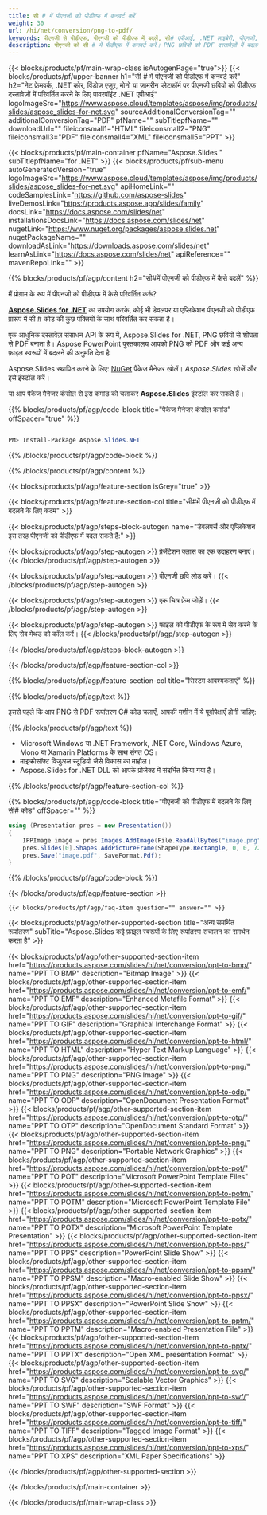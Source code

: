 ```yaml
---
title: सी # में पीएनजी को पीडीएफ में कनवर्ट करें
weight: 30
url: /hi/net/conversion/png-to-pdf/ 
keywords: पीएनजी से पीडीएफ, पीएनजी को पीडीएफ में बदलें, सी# एपीआई, .NET लाइब्रेरी, पीएनजी, पीडीएफ
description: पीएनजी को सी # में पीडीएफ में कनवर्ट करें। PNG छवियों को PDF दस्तावेज़ों में बदलने के लिए .NET लाइब्रेरी API का उपयोग करें।
---
```


{{< blocks/products/pf/main-wrap-class isAutogenPage="true">}}
{{< blocks/products/pf/upper-banner h1="सी # में पीएनजी को पीडीएफ में कनवर्ट करें" h2="नेट फ्रेमवर्क, .NET कोर, विंडोज़ एज़ूर, मोनो या ज़ामरीन प्लेटफ़ॉर्म पर पीएनजी छवियों को पीडीएफ दस्तावेज़ों में परिवर्तित करने के लिए पावरपॉइंट .NET एपीआई" logoImageSrc="https://www.aspose.cloud/templates/aspose/img/products/slides/aspose_slides-for-net.svg" sourceAdditionalConversionTag="" additionalConversionTag="PDF" pfName="" subTitlepfName="" downloadUrl="" fileiconsmall1="HTML" fileiconsmall2="PNG" fileiconsmall3="PDF" fileiconsmall4="XML" fileiconsmall5="PPT" >}}

{{< blocks/products/pf/main-container pfName="Aspose.Slides " subTitlepfName="for .NET" >}}
{{< blocks/products/pf/sub-menu autoGeneratedVersion="true" logoImageSrc="https://www.aspose.cloud/templates/aspose/img/products/slides/aspose_slides-for-net.svg" apiHomeLink="" codeSamplesLink="https://github.com/aspose-slides" liveDemosLink="https://products.aspose.app/slides/family" docsLink="https://docs.aspose.com/slides/net" installationsDocsLink="https://docs.aspose.com/slides/net" nugetLink="https://www.nuget.org/packages/aspose.slides.net" nugetPackageName="" downloadAsLink="https://downloads.aspose.com/slides/net" learnAsLink="https://docs.aspose.com/slides/net" apiReference="" mavenRepoLink="" >}}


{{% blocks/products/pf/agp/content h2="सी#में पीएनजी को पीडीएफ में कैसे बदलें" %}}

मैं प्रोग्राम के रूप में पीएनजी को पीडीएफ में कैसे परिवर्तित करूं?

[**Aspose.Slides for .NET**](https://products.aspose.com/slides/hi/net/) का उपयोग करके, कोई भी डेवलपर या एप्लिकेशन पीएनजी को पीडीएफ प्रारूप में सी # कोड की कुछ पंक्तियों के साथ परिवर्तित कर सकता है।

एक आधुनिक दस्तावेज़ संसाधन API के रूप में, Aspose.Slides for .NET, PNG छवियों से शीघ्रता से PDF बनाता है। Aspose PowerPoint पुस्तकालय आपको PNG को PDF और कई अन्य फ़ाइल स्वरूपों में बदलने की अनुमति देता है

Aspose.Slides स्थापित करने के लिए: [NuGet](https://www.nuget.org/packages/aspose.slides.net) पैकेज मैनेजर खोलें। *Aspose.Slides* खोजें और इसे इंस्टॉल करें।
 
या आप पैकेज मैनेजर कंसोल से इस कमांड को चलाकर **Aspose.Slides** इंस्टॉल कर सकते हैं।

{{% blocks/products/pf/agp/code-block title="पैकेज मैनेजर कंसोल कमांड" offSpacer="true" %}}

```cs

PM> Install-Package Aspose.Slides.NET

```

{{% /blocks/products/pf/agp/code-block %}}

{{% /blocks/products/pf/agp/content %}}

{{< blocks/products/pf/agp/feature-section isGrey="true" >}}


{{< blocks/products/pf/agp/feature-section-col title="सी#में पीएनजी को पीडीएफ में बदलने के लिए कदम" >}}

{{< blocks/products/pf/agp/steps-block-autogen name="डेवलपर्स और एप्लिकेशन इस तरह पीएनजी को पीडीएफ में बदल सकते हैं:" >}}

{{< blocks/products/pf/agp/step-autogen >}}
प्रेजेंटेशन क्लास का एक उदाहरण बनाएं।
{{< /blocks/products/pf/agp/step-autogen >}}

{{< blocks/products/pf/agp/step-autogen >}}
पीएनजी छवि लोड करें।
{{< /blocks/products/pf/agp/step-autogen >}}

{{< blocks/products/pf/agp/step-autogen >}}
एक चित्र फ़्रेम जोड़ें।
{{< /blocks/products/pf/agp/step-autogen >}}

{{< blocks/products/pf/agp/step-autogen >}}
फाइल को पीडीएफ के रूप में सेव करने के लिए सेव मेथड को कॉल करें।
{{< /blocks/products/pf/agp/step-autogen >}}

{{< /blocks/products/pf/agp/steps-block-autogen >}}

{{< /blocks/products/pf/agp/feature-section-col >}}

{{% blocks/products/pf/agp/feature-section-col title="सिस्टम आवश्यकताएं" %}}

{{% blocks/products/pf/agp/text %}}

 इससे पहले कि आप PNG से PDF रूपांतरण C# कोड चलाएँ, आपकी मशीन में ये पूर्वापेक्षाएँ होनी चाहिए:

{{% /blocks/products/pf/agp/text %}}

- Microsoft Windows या .NET Framework, .NET Core, Windows Azure, Mono या Xamarin Platforms के साथ संगत OS।
- माइक्रोसॉफ्ट विजुअल स्टूडियो जैसे विकास का माहौल।
- Aspose.Slides for .NET DLL को आपके प्रोजेक्ट में संदर्भित किया गया है।

{{% /blocks/products/pf/agp/feature-section-col %}}

{{% blocks/products/pf/agp/code-block title="पीएनजी को पीडीएफ में बदलने के लिए सी# कोड" offSpacer="" %}}

```cs
using (Presentation pres = new Presentation())
{
    IPPImage image = pres.Images.AddImage(File.ReadAllBytes("image.png"));
    pres.Slides[0].Shapes.AddPictureFrame(ShapeType.Rectangle, 0, 0, 720, 540, image);
    pres.Save("image.pdf", SaveFormat.Pdf);
}
```

{{% /blocks/products/pf/agp/code-block %}}

{{< /blocks/products/pf/agp/feature-section >}}

    {{< blocks/products/pf/agp/faq-item question="" answer="" >}}
 

<!-- aboutfile Starts -->

<!-- aboutfile Ends -->
    
{{< blocks/products/pf/agp/other-supported-section title="अन्य समर्थित रूपांतरण" subTitle="Aspose.Slides कई फ़ाइल स्वरूपों के लिए रूपांतरण संचालन का समर्थन करता है" >}}

{{< blocks/products/pf/agp/other-supported-section-item href="https://products.aspose.com/slides/hi/net/conversion/ppt-to-bmp/" name="PPT TO BMP" description="Bitmap Image" >}}
{{< blocks/products/pf/agp/other-supported-section-item href="https://products.aspose.com/slides/hi/net/conversion/ppt-to-emf/" name="PPT TO EMF" description="Enhanced Metafile Format" >}}
{{< blocks/products/pf/agp/other-supported-section-item href="https://products.aspose.com/slides/hi/net/conversion/ppt-to-gif/" name="PPT TO GIF" description="Graphical Interchange Format" >}}
{{< blocks/products/pf/agp/other-supported-section-item href="https://products.aspose.com/slides/hi/net/conversion/ppt-to-html/" name="PPT TO HTML" description="Hyper Text Markup Language" >}}
{{< blocks/products/pf/agp/other-supported-section-item href="https://products.aspose.com/slides/hi/net/conversion/ppt-to-png/" name="PPT TO PNG" description="PNG Image" >}}
{{< blocks/products/pf/agp/other-supported-section-item href="https://products.aspose.com/slides/hi/net/conversion/ppt-to-odp/" name="PPT TO ODP" description="OpenDocument Presentation Format" >}}
{{< blocks/products/pf/agp/other-supported-section-item href="https://products.aspose.com/slides/hi/net/conversion/ppt-to-otp/" name="PPT TO OTP" description="OpenDocument Standard Format" >}}
{{< blocks/products/pf/agp/other-supported-section-item href="https://products.aspose.com/slides/hi/net/conversion/ppt-to-png/" name="PPT TO PNG" description="Portable Network Graphics" >}}
{{< blocks/products/pf/agp/other-supported-section-item href="https://products.aspose.com/slides/hi/net/conversion/ppt-to-pot/" name="PPT TO POT" description="Microsoft PowerPoint Template Files" >}}
{{< blocks/products/pf/agp/other-supported-section-item href="https://products.aspose.com/slides/hi/net/conversion/ppt-to-potm/" name="PPT TO POTM" description="Microsoft PowerPoint Template File" >}}
{{< blocks/products/pf/agp/other-supported-section-item href="https://products.aspose.com/slides/hi/net/conversion/ppt-to-potx/" name="PPT TO POTX" description="Microsoft PowerPoint Template Presentation" >}}
{{< blocks/products/pf/agp/other-supported-section-item href="https://products.aspose.com/slides/hi/net/conversion/ppt-to-pps/" name="PPT TO PPS" description="PowerPoint Slide Show" >}}
{{< blocks/products/pf/agp/other-supported-section-item href="https://products.aspose.com/slides/hi/net/conversion/ppt-to-ppsm/" name="PPT TO PPSM" description="Macro-enabled Slide Show" >}}
{{< blocks/products/pf/agp/other-supported-section-item href="https://products.aspose.com/slides/hi/net/conversion/ppt-to-ppsx/" name="PPT TO PPSX" description="PowerPoint Slide Show" >}}
{{< blocks/products/pf/agp/other-supported-section-item href="https://products.aspose.com/slides/hi/net/conversion/ppt-to-pptm/" name="PPT TO PPTM" description="Macro-enabled Presentation File" >}}
{{< blocks/products/pf/agp/other-supported-section-item href="https://products.aspose.com/slides/hi/net/conversion/ppt-to-pptx/" name="PPT TO PPTX" description="Open XML presentation Format" >}}
{{< blocks/products/pf/agp/other-supported-section-item href="https://products.aspose.com/slides/hi/net/conversion/ppt-to-svg/" name="PPT TO SVG" description="Scalable Vector Graphics" >}}
{{< blocks/products/pf/agp/other-supported-section-item href="https://products.aspose.com/slides/hi/net/conversion/ppt-to-swf/" name="PPT TO SWF" description="SWF Format" >}}
{{< blocks/products/pf/agp/other-supported-section-item href="https://products.aspose.com/slides/hi/net/conversion/ppt-to-tiff/" name="PPT TO TIFF" description="Tagged Image Format" >}}
{{< blocks/products/pf/agp/other-supported-section-item href="https://products.aspose.com/slides/hi/net/conversion/ppt-to-xps/" name="PPT TO XPS" description="XML Paper Specifications" >}}

{{< /blocks/products/pf/agp/other-supported-section >}}

{{< /blocks/products/pf/main-container >}}
    
{{< /blocks/products/pf/main-wrap-class >}}